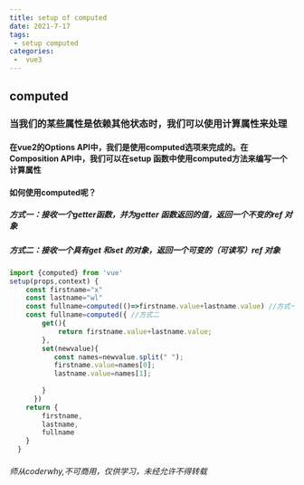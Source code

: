 ```yaml
---
title: setup of computed
date: 2021-7-17
tags:
 - setup computed
categories:
 -  vue3
---
```

## computed
### 当我们的某些属性是依赖其他状态时，我们可以使用计算属性来处理
#### 在vue2的Options API中，我们是使用computed选项来完成的。在Composition API中，我们可以在setup 函数中使用computed方法来编写一个计算属性
#### 如何使用computed呢？
##### 方式一：接收一个getter函数，并为getter 函数返回的值，返回一个不变的ref 对象
##### 方式二：接收一个具有get 和set 的对象，返回一个可变的（可读写）ref 对象
```js
import {computed} from 'vue'
setup(props,context) { 
    const firstname="x"
    const lastname="wl"
    const fullname=computed(()=>firstname.value+lastname.value) //方式一
    const fullname=computed({ //方式二
        get(){
            return firstname.value+lastname.value;
        },
        set(newvalue){
           const names=newvalue.split(" ");
           firstname.value=names[0];
           lastname.value=names[1];
  
        }
      })
    return {
        firstname,
        lastname,
        fullname
    }
  }

```
###### 师从coderwhy,不可商用，仅供学习，未经允许不得转载